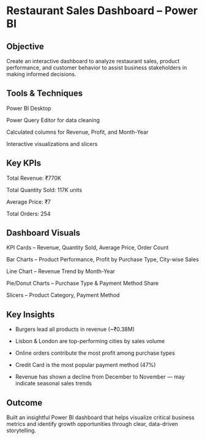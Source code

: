 # Restaurant Sales Dashboard – Power BI

## Objective
Create an interactive dashboard to analyze restaurant sales, product performance, and customer behavior to assist business stakeholders in making informed decisions.

## Tools & Techniques

Power BI Desktop

Power Query Editor for data cleaning

Calculated columns for Revenue, Profit, and Month-Year

Interactive visualizations and slicers

## Key KPIs

Total Revenue: ₹770K

Total Quantity Sold: 117K units

Average Price: ₹7

Total Orders: 254

## Dashboard Visuals

KPI Cards – Revenue, Quantity Sold, Average Price, Order Count

Bar Charts – Product Performance, Profit by Purchase Type, City-wise Sales

Line Chart – Revenue Trend by Month-Year

Pie/Donut Charts – Purchase Type & Payment Method Share

Slicers – Product Category, Payment Method

## Key Insights

- Burgers lead all products in revenue (~₹0.38M)

- Lisbon & London are top-performing cities by sales volume

- Online orders contribute the most profit among purchase types

- Credit Card is the most popular payment method (47%)

- Revenue has shown a decline from December to November — may indicate seasonal sales trends

## Outcome
Built an insightful Power BI dashboard that helps visualize critical business metrics and identify growth opportunities through clear, data-driven storytelling.
